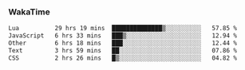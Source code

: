 ### WakaTime

<!--START_SECTION:waka-->

```txt
Lua          29 hrs 19 mins  ██████████████▒░░░░░░░░░░   57.85 %
JavaScript   6 hrs 33 mins   ███▒░░░░░░░░░░░░░░░░░░░░░   12.94 %
Other        6 hrs 18 mins   ███░░░░░░░░░░░░░░░░░░░░░░   12.44 %
Text         3 hrs 59 mins   ██░░░░░░░░░░░░░░░░░░░░░░░   07.86 %
CSS          2 hrs 26 mins   █▒░░░░░░░░░░░░░░░░░░░░░░░   04.82 %
```

<!--END_SECTION:waka-->
